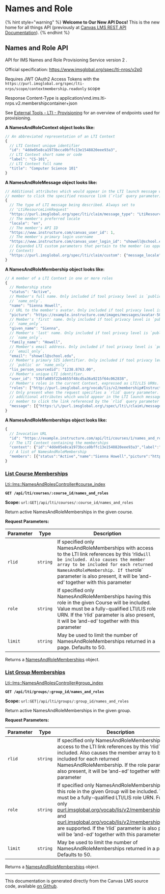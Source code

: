 # Names and Role

{% hint style="warning" %}
**Welcome to Our New API Docs!** This is the new home for all things API (previously at [Canvas LMS REST API Documentation](https://api.instructure.com)).
{% endhint %}

## Names and Role API

API for IMS Names and Role Provisioning Service version 2 .

Official specification: https://www.imsglobal.org/spec/lti-nrps/v2p0

Requires JWT OAuth2 Access Tokens with the `https://purl.imsglobal.org/spec/lti-nrps/scope/contextmembership.readonly` scope

Response Content-Type is application/vnd.ims.lti-nrps.v2.membershipcontainer+json

See [External Tools - LTI - Provisioning](https://github.com/instructure/api-docu-portal/blob/prod/doc/api/file.provisioning.md) for an overview of endpoints used for provisioning.

**A NamesAndRoleContext object looks like:**

```js
// An abbreviated representation of an LTI Context
{
  // LTI Context unique identifier
  "id": "4dde05e8ca1973bcca9bffc13e1548820eee93a3",
  // LTI Context short name or code
  "label": "CS-101",
  // LTI Context full name
  "title": "Computer Science 101"
}
```

**A NamesAndRoleMessage object looks like:**

```js
// Additional attributes which would appear in the LTI launch message were this
// member to click the specified resource link (`rlid` query parameter)
{
  // The type of LTI message being described. Always set to
  // 'LtiResourceLinkRequest'
  "https://purl.imsglobal.org/spec/lti/claim/message_type": "LtiResourceLinkRequest",
  // The member's preferred locale
  "locale": "en",
  // The member's API ID
  "https://www.instructure.com/canvas_user_id": 1,
  // The member's primary login username
  "https://www.instructure.com/canvas_user_login_id": "showell@school.edu",
  // Expanded LTI custom parameters that pertain to the member (as opposed to the
  // Context)
  "https://purl.imsglobal.org/spec/lti/claim/custom": {"message_locale":"en","person_address_timezone":"America\/Denver"}
}
```

**A NamesAndRoleMembership object looks like:**

```js
// A member of a LTI Context in one or more roles
{
  // Membership state
  "status": "Active",
  // Member's full name. Only included if tool privacy level is `public` or
  // `name_only`.
  "name": "Sienna Howell",
  // URL to the member's avatar. Only included if tool privacy level is `public`.
  "picture": "https://example.instructure.com/images/messages/avatar-50.png",
  // Member's 'first' name. Only included if tool privacy level is `public` or
  // `name_only`.
  "given_name": "Sienna",
  // Member's 'last' name. Only included if tool privacy level is `public` or
  // `name_only`.
  "family_name": "Howell",
  // Member's email address. Only included if tool privacy level is `public` or
  // `email_only`.
  "email": "showell@school.edu",
  // Member's primary SIS identifier. Only included if tool privacy level is
  // `public` or `name_only`.
  "lis_person_sourcedid": "1238.8763.00",
  // Member's unique LTI identifier.
  "user_id": "535fa085f22b4655f48cd5a36a9215f64c062838",
  // Member's roles in the current Context, expressed as LTI/LIS URNs.
  "roles": ["http://purl.imsglobal.org/vocab/lis/v2/membership#Instructor", "http://purl.imsglobal.org/vocab/lis/v2/membership#ContentDeveloper"],
  // Only present when the request specifies a `rlid` query parameter. Contains
  // additional attributes which would appear in the LTI launch message were this
  // member to click the link referenced by the `rlid` query parameter
  "message": [{"https:\/\/purl.imsglobal.org\/spec\/lti\/claim\/message_type":"LtiResourceLinkRequest","locale":"en","https:\/\/www.instructure.com\/canvas_user_id":1,"https:\/\/www.instructure.com\/canvas_user_login_id":"showell@school.edu","https:\/\/purl.imsglobal.org\/spec\/lti\/claim\/custom":{"message_locale":"en","person_address_timezone":"America\/Denver"}}]
}
```

**A NamesAndRoleMemberships object looks like:**

```js
{
  // Invocation URL
  "id": "https://example.instructure.com/api/lti/courses/1/names_and_roles?tlid=f91ca4d8-fa84-4a9b-b08e-47d5527416b0",
  // The LTI Context containing the memberships
  "context": {"id":"4dde05e8ca1973bcca9bffc13e1548820eee93a3","label":"CS-101","title":"Computer Science 101"},
  // A list of NamesAndRoleMembership
  "members": [{"status":"Active","name":"Sienna Howell","picture":"https:\/\/example.instructure.com\/images\/messages\/avatar-50.png","given_name":"Sienna","family_name":"Howell","email":"showell@school.edu","lis_person_sourcedid":"1238.8763.00","user_id":"535fa085f22b4655f48cd5a36a9215f64c062838","roles":["http:\/\/purl.imsglobal.org\/vocab\/lis\/v2\/membership#Instructor","http:\/\/purl.imsglobal.org\/vocab\/lis\/v2\/membership#ContentDeveloper"],"message":[{"https:\/\/purl.imsglobal.org\/spec\/lti\/claim\/message_type":"LtiResourceLinkRequest","locale":"en","https:\/\/www.instructure.com\/canvas_user_id":1,"https:\/\/www.instructure.com\/canvas_user_login_id":"showell@school.edu","https:\/\/purl.imsglobal.org\/spec\/lti\/claim\/custom":{"message_locale":"en","person_address_timezone":"America\/Denver"}}]}, {"status":"Active","name":"Terrence Walls","picture":"https:\/\/example.instructure.com\/images\/messages\/avatar-51.png","given_name":"Terrence","family_name":"Walls","email":"twalls@school.edu","lis_person_sourcedid":"5790.3390.11","user_id":"86157096483e6b3a50bfedc6bac902c0b20a824f","roles":["http:\/\/purl.imsglobal.org\/vocab\/lis\/v2\/membership#Learner"],"message":[{"https:\/\/purl.imsglobal.org\/spec\/lti\/claim\/message_type":"LtiResourceLinkRequest","locale":"de","https:\/\/www.instructure.com\/canvas_user_id":2,"https:\/\/www.instructure.com\/canvas_user_login_id":"twalls@school.edu","https:\/\/purl.imsglobal.org\/spec\/lti\/claim\/custom":{"message_locale":"en","person_address_timezone":"Europe\/Berlin"}}]}]
}
```

### [List Course Memberships](#method.lti/ims/names_and_roles.course_index) <a href="#method.lti-ims-names_and_roles.course_index" id="method.lti-ims-names_and_roles.course_index"></a>

[Lti::Ims::NamesAndRolesController#course\_index](https://github.com/instructure/canvas-lms/blob/master/app/controllers/lti/ims/names_and_roles_controller.rb)

**`GET /api/lti/courses/:course_id/names_and_roles`**

**Scope:** `url:GET|/api/lti/courses/:course_id/names_and_roles`

Return active NamesAndRoleMemberships in the given course.

**Request Parameters:**

| Parameter | Type     | Description                                                                                                                                                                                                                                                                                      |
| --------- | -------- | ------------------------------------------------------------------------------------------------------------------------------------------------------------------------------------------------------------------------------------------------------------------------------------------------ |
| `rlid`    | `string` | If specified only NamesAndRoleMemberships with access to the LTI link references by this ‘rlid`will be included. Also causes the member array to be included for each returned NamesAndRoleMembership. If the`role\` parameter is also present, it will be ’and-ed’ together with this parameter |
| `role`    | `string` | If specified only NamesAndRoleMemberships having this role in the given Course will be included. Value must be a fully-qualified LTI/LIS role URN. If the ‘rlid\` parameter is also present, it will be ’and-ed’ together with this parameter                                                    |
| `limit`   | `string` | May be used to limit the number of NamesAndRoleMemberships returned in a page. Defaults to 50.                                                                                                                                                                                                   |

Returns a [NamesAndRoleMemberships](#namesandrolememberships) object.

### [List Group Memberships](#method.lti/ims/names_and_roles.group_index) <a href="#method.lti-ims-names_and_roles.group_index" id="method.lti-ims-names_and_roles.group_index"></a>

[Lti::Ims::NamesAndRolesController#group\_index](https://github.com/instructure/canvas-lms/blob/master/app/controllers/lti/ims/names_and_roles_controller.rb)

**`GET /api/lti/groups/:group_id/names_and_roles`**

**Scope:** `url:GET|/api/lti/groups/:group_id/names_and_roles`

Return active NamesAndRoleMemberships in the given group.

**Request Parameters:**

| Parameter | Type     | Description                                                                                                                                                                                                                                                                                                                                                                                                                                                                                                 |
| --------- | -------- | ----------------------------------------------------------------------------------------------------------------------------------------------------------------------------------------------------------------------------------------------------------------------------------------------------------------------------------------------------------------------------------------------------------------------------------------------------------------------------------------------------------- |
| `rlid`    | `string` | If specified only NamesAndRoleMemberships with access to the LTI link references by this ‘rlid\` will be included. Also causes the member array to be included for each returned NamesAndRoleMembership. If the role parameter is also present, it will be ’and-ed’ together with this parameter                                                                                                                                                                                                            |
| `role`    | `string` | If specified only NamesAndRoleMemberships having this role in the given Group will be included. Value must be a fully-qualified LTI/LIS role URN. Further, only [purl.imsglobal.org/vocab/lis/v2/membership#Member](http://purl.imsglobal.org/vocab/lis/v2/membership#Member) and [purl.imsglobal.org/vocab/lis/v2/membership#Manager](http://purl.imsglobal.org/vocab/lis/v2/membership#Manager) are supported. If the ‘rlid\` parameter is also present, it will be ’and-ed’ together with this parameter |
| `limit`   | `string` | May be used to limit the number of NamesAndRoleMemberships returned in a page. Defaults to 50.                                                                                                                                                                                                                                                                                                                                                                                                              |

Returns a [NamesAndRoleMemberships](#namesandrolememberships) object.

***

This documentation is generated directly from the Canvas LMS source code, available [on Github](https://github.com/instructure/canvas-lms).

